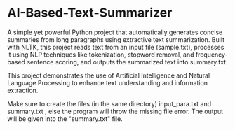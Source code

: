 # AI-Based-Text-Summarizer

A simple yet powerful Python project that automatically generates concise summaries from long paragraphs using extractive text summarization. Built with NLTK, this project reads text from an input file (sample.txt), processes it using NLP techniques like tokenization, stopword removal, and frequency-based sentence scoring, and outputs the summarized text into summary.txt.

This project demonstrates the use of Artificial Intelligence and Natural Language Processing to enhance text understanding and information extraction.

Make sure to create the files (in the same directory) input_para.txt and summary.txt , else the program will throw the missing file error. The output will be given into the "summary.txt" file.
